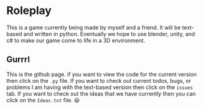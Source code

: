 # Roleplay

This is a game currently being made by myself and a friend.  It will be text-based and written in python.
Eventually we hope to use blender, unity, and c# to make our game come to life in a 3D environment.

## Gurrrl
This is the github page.  if you want to view the code for the current version then click on the `.py` file.  If you want to check out current todos, bugs, or problems I am having with the text-based version then click on the `issues` tab.  If you want to check out the ideas that we have currently then you can click on the `Ideas.txt` file.  :smiley:
